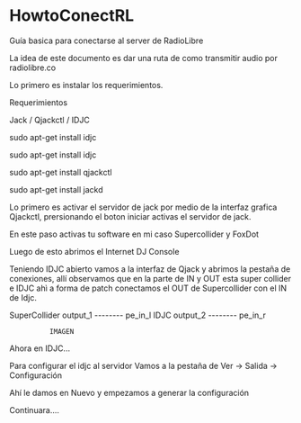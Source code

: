 # HowtoConectRL
Guía basica para conectarse al  server de RadioLibre


La idea de este documento es dar una  ruta de como transmitir audio por radiolibre.co

Lo primero es instalar los requerimientos.

Requerimientos 

Jack / Qjackctl / IDJC

sudo apt-get install idjc

sudo apt-get install idjc 

sudo apt-get install qjackctl 

sudo apt-get install jackd 

Lo primero es activar el servidor  de jack por medio de la interfaz grafica Qjackctl,  prersionando el boton iniciar activas el servidor de jack.

En este paso activas tu software en mi caso Supercollider y FoxDot 

Luego de esto abrimos el Internet DJ Console 

Teniendo IDJC abierto vamos a la interfaz de Qjack y abrimos la pestaña de conexiones, allí observamos que en la parte de IN y OUT 
esta super collider e IDJC ahì a forma de patch conectamos el OUT de Supercollider con el IN de Idjc.

SuperCollider output_1 -------- pe_in_l    IDJC 
              output_2 -------- pe_in_r
              
              
              IMAGEN 
  Ahora en IDJC...
            
Para configurar el idjc al servidor 
Vamos a la pestaña de Ver → Salida → Configuración 

Ahí le damos en Nuevo y empezamos a generar la configuración 



Continuara....


